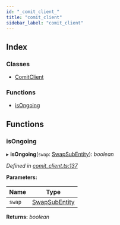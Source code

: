 ```yaml
---
id: "_comit_client_"
title: "comit_client"
sidebar_label: "comit_client"
---
```


## Index

### Classes

* [ComitClient](../classes/_comit_client_.comitclient.md)

### Functions

* [isOngoing](_comit_client_.md#isongoing)

## Functions

###  isOngoing

▸ **isOngoing**(`swap`: [SwapSubEntity](../interfaces/_cnd_.swapsubentity.md)): *boolean*

*Defined in [comit_client.ts:137](https://github.com/comit-network/comit-js-sdk/blob/d186ad0/src/comit_client.ts#L137)*

**Parameters:**

Name | Type |
------ | ------ |
`swap` | [SwapSubEntity](../interfaces/_cnd_.swapsubentity.md) |

**Returns:** *boolean*
